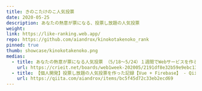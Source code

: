 ```yaml
---
title: きのこたけのこ人気投票
date: 2020-05-25
description: あなたの熱意が票になる、投票し放題の人気投票
weight:
link: https://like-ranking.web.app/
repo: https://github.com/aiandrox/kinokotakenoko_rank
pinned: true
thumb: showcase/kinokotakenoko.png
medias:
  - title: あなたの熱意が票になる人気投票 （5/18～5/24）１週間でWebサービスを作るイベント - お題「Like」 - Crieit
    url: https://crieit.net/boards/web1week-202005/2191df8e32b59e9ebc1338e2bc46f2b7
  - title: 【個人開発】投票し放題の人気投票を作った記録【Vue + Firebase】 - Qiita
    url: https://qiita.com/aiandrox/items/bc5f45d72c33eb2ecd69
---
```

